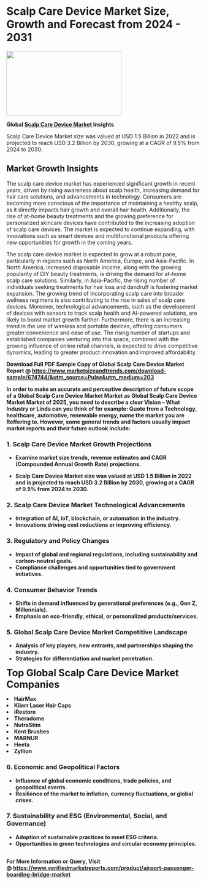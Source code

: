 <H1>Scalp Care Device Market Size, Growth and Forecast from 2024 - 2031</H1><img class="aligncenter size-medium wp-image-584254" src="https://thirdeyenews.in/wp-content/uploads/2024/09/Global-Market-Research-300x168.jpeg" alt="" width="300" height="168" /><p><strong>Global&nbsp;<a href="https://www.marketsizeandtrends.com/download-sample/674744/&amp;utm_source=Pulse&amp;utm_medium=203">Scalp Care Device Market</a> Insights</strong></p><p>Scalp Care Device Market size was valued at USD 1.5 Billion in 2022 and is projected to reach USD 3.2 Billion by 2030, growing at a CAGR of 9.5% from 2024 to 2030.</p><p><h2>Market Growth Insights</h2> <p>The scalp care device market has experienced significant growth in recent years, driven by rising awareness about scalp health, increasing demand for hair care solutions, and advancements in technology. Consumers are becoming more conscious of the importance of maintaining a healthy scalp, as it directly impacts hair growth and overall hair health. Additionally, the rise of at-home beauty treatments and the growing preference for personalized skincare devices have contributed to the increasing adoption of scalp care devices. The market is expected to continue expanding, with innovations such as smart devices and multifunctional products offering new opportunities for growth in the coming years.</p> <p><strong></strong></p> <p>The scalp care device market is expected to grow at a robust pace, particularly in regions such as North America, Europe, and Asia-Pacific. In North America, increased disposable income, along with the growing popularity of DIY beauty treatments, is driving the demand for at-home scalp care solutions. Similarly, in Asia-Pacific, the rising number of individuals seeking treatments for hair loss and dandruff is fostering market expansion. The growing trend of incorporating scalp care into broader wellness regimens is also contributing to the rise in sales of scalp care devices. Moreover, technological advancements, such as the development of devices with sensors to track scalp health and AI-powered solutions, are likely to boost market growth further. Furthermore, there is an increasing trend in the use of wireless and portable devices, offering consumers greater convenience and ease of use. The rising number of startups and established companies venturing into this space, combined with the growing influence of online retail channels, is expected to drive competitive dynamics, leading to greater product innovation and improved affordability. <p><strong></p><p><span class=""><strong>Download Full PDF Sample Copy of Global Scalp Care Device Market Report</strong> @ <a href="https://www.marketsizeandtrends.com/download-sample/674744/&amp;utm_source=Pulse&amp;utm_medium=203" target="_blank">https://www.marketsizeandtrends.com/download-sample/674744/&amp;utm_source=Pulse&amp;utm_medium=203</a></span></p><p>In order to make an accurate and perceptive description of future scope of a Global&nbsp;Scalp Care Device Market Market as Global&nbsp;Scalp Care Device Market Market of 2025, you need to describe a clear Vision &ndash; What Industry or Linda can you think of for example: Quote from a Technology, healthcare, automotive, renewable energy, name the market you are Reffering to. However, some general trends and factors usually impact market reports and their future outlook include:</p><h3>1.&nbsp;<strong>Scalp Care Device Market Growth Projections</strong></h3><ul><li>Examine market size trends, revenue estimates and CAGR (Compounded Annual Growth Rate) projections.</li><li><p>Scalp Care Device Market size was valued at USD 1.5 Billion in 2022 and is projected to reach USD 3.2 Billion by 2030, growing at a CAGR of 9.5% from 2024 to 2030.</p></li></ul><h3>2.&nbsp;<strong>Scalp Care Device Market Technological Advancements</strong></h3><ul><li>Integration of AI, IoT, blockchain, or automation in the industry.</li><li>Innovations driving cost reductions or improving efficiency.</li></ul><h3>3.&nbsp;<strong>Regulatory and Policy Changes</strong></h3><ul><li>Impact of global and regional regulations, including sustainability and carbon-neutral goals.</li><li>Compliance challenges and opportunities tied to government initiatives.</li></ul><h3>4.&nbsp;<strong>Consumer Behavior Trends</strong></h3><ul><li>Shifts in demand influenced by generational preferences (e.g., Gen Z, Millennials).</li><li>Emphasis on eco-friendly, ethical, or personalized products/services.</li></ul><h3>5.&nbsp;<strong>Global Scalp Care Device Market Competitive Landscape</strong></h3><ul><li>Analysis of key players, new entrants, and partnerships shaping the industry.</li><li>Strategies for differentiation and market penetration.</li></ul><p data-pm-slice="1 1 []"><span style="color: inherit; font-family: inherit; font-size: 25px;">Top Global Scalp Care Device Market Companies</span></p><div class="" data-test-id=""><p><li>HairMax</li><li> Kiierr Laser Hair Caps</li><li> iRestore</li><li> Theradome</li><li> NutraStim</li><li> Kent Brushes</li><li> MARNUR</li><li> Heeta</li><li> Zyllion</li></p></div><h3>6.&nbsp;<strong>Economic and Geopolitical Factors</strong></h3><ul><li>Influence of global economic conditions, trade policies, and geopolitical events.</li><li>Resilience of the market to inflation, currency fluctuations, or global crises.</li></ul><h3>7.&nbsp;<strong>Sustainability and ESG (Environmental, Social, and Governance)</strong></h3><ul><li>Adoption of sustainable practices to meet ESG criteria.</li><li>Opportunities in green technologies and circular economy principles.</li></ul><h2><strong style="font-size: 14px;">For More Information or Query, Visit @&nbsp;</strong><a style="background-color: #ffffff; font-size: 14px;" href="https://www.marketsizeandtrends.com/report/scalp-care-device-market/" target="_blank">https://www.verifiedmarketreports.com/product/airport-passenger-boarding-bridge-market</a></h2>
